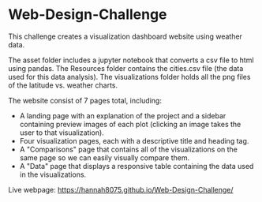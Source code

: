 # Web-Design-Challenge

This challenge creates a visualization dashboard website using weather data.

The asset folder includes a jupyter notebook that converts a csv file to html using pandas. The Resources folder contains the cities.csv file (the data used for this data analysis). The visualizations folder holds all the png files of the latitude vs. weather charts.  

The website consist of 7 pages total, including:

- A landing page with an explanation of the project and a sidebar containing preview images of each plot (clicking an image takes the user to that visualization).
- Four visualization pages, each with a descriptive title and heading tag.
- A "Comparisons" page that contains all of the visualizations on the same page so we can easily visually compare them.
- A "Data" page that displays a responsive table containing the data used in the visualizations.

Live webpage: https://hannah8075.github.io/Web-Design-Challenge/ 

